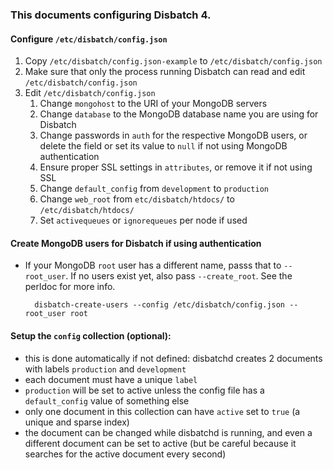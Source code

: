 ### This documents configuring Disbatch 4.


#### Configure `/etc/disbatch/config.json`
1. Copy `/etc/disbatch/config.json-example` to `/etc/disbatch/config.json`
2. Make sure that only the process running Disbatch can read and edit
   `/etc/disbatch/config.json`
3. Edit `/etc/disbatch/config.json`
   1. Change `mongohost` to the URI of your MongoDB servers
   2. Change `database` to the MongoDB database name you are using for Disbatch
   3. Change passwords in `auth` for the respective MongoDB users, or delete
      the field or set its value to `null` if not using MongoDB authentication
   4. Ensure proper SSL settings in `attributes`, or remove it if not using SSL
   5. Change `default_config` from `development` to `production`
   6. Change `web_root` from `etc/disbatch/htdocs/` to `/etc/disbatch/htdocs/`
   7. Set `activequeues` or `ignorequeues` per node if used


#### Create MongoDB users for Disbatch if using authentication
- If your MongoDB `root` user has a different name, passs that to `--root_user`.
  If no users exist yet, also pass `--create_root`. See the perldoc for more
  info.

        disbatch-create-users --config /etc/disbatch/config.json --root_user root


#### Setup the `config` collection (optional):
- this is done automatically if not defined: disbatchd creates 2 documents with
  labels `production` and `development`
- each document must have a unique `label`
- `production` will be set to active unless the config file has a
  `default_config` value of something else
- only one document in this collection can have `active` set to `true` (a unique
  and sparse index)
- the document can be changed while disbatchd is running, and even a different
  document can be set to active (but be careful because it searches for the
  active document every second)
